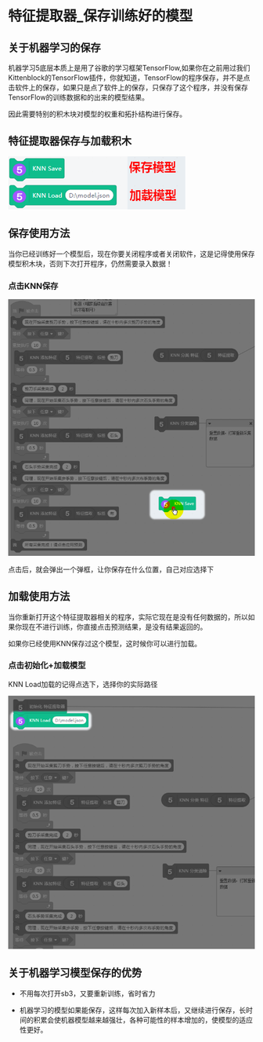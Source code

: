 # 特征提取器_保存训练好的模型

## 关于机器学习的保存

机器学习5底层本质上是用了谷歌的学习框架TensorFlow,如果你在之前用过我们Kittenblock的TensorFlow插件，你就知道，TensorFlow的程序保存，并不是点击软件上的保存，如果只是点了软件上的保存，只保存了这个程序，并没有保存TensorFlow的训练数据和的出来的模型结果。

因此需要特别的积木块对模型的权重和拓扑结构进行保存。

## 特征提取器保存与加载积木

![](images/c11_01.png)

## 保存使用方法

当你已经训练好一个模型后，现在你要关闭程序或者关闭软件，这是记得使用保存模型积木块，否则下次打开程序，仍然需要录入数据！

### 点击KNN保存

![](images/c11_02.png)

点击后，就会弹出一个弹框，让你保存在什么位置，自己对应选择下

## 加载使用方法

当你重新打开这个特征提取器相关的程序，实际它现在是没有任何数据的，所以如果你现在不进行训练，你直接点击预测结果，是没有结果返回的。

如果你已经使用KNN保存过这个模型，这时候你可以进行加载。

### 点击初始化+加载模型

KNN Load加载的记得点选下，选择你的实际路径

![](images/c11_03.png)

## 关于机器学习模型保存的优势

- 不用每次打开sb3，又要重新训练，省时省力

- 机器学习的模型如果能保存，这样每次加入新样本后，又继续进行保存，长时间的积累会使机器模型越来越强壮，各种可能性的样本增加的，使模型的适应性更好。

